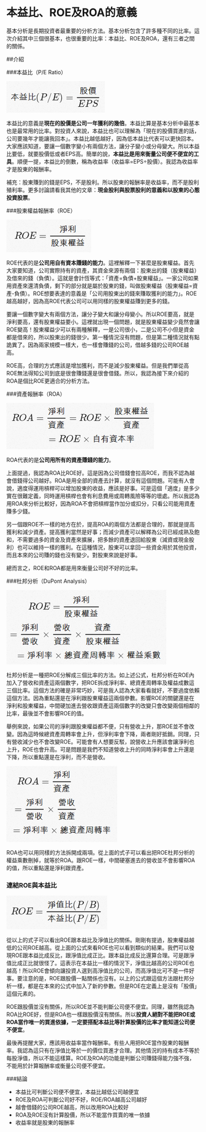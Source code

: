 # 本益比、ROE及ROA的意義
基本分析是長期投資者最重要的分析方法。基本分析包含了許多種不同的比率。這次介紹其中三個很基本，也很重要的比率：本益比、ROE及ROA，還有三者之間的關係。

##介紹

###本益比（P/E Ratio）

![](./images/e69caae591bde5908d.png)

本益比的意義是**現在的股價是公司一年獲利的幾倍**。本益比算是基本分析中最基本也是最常用的比率。對投資人來說，本益比也可以理解為「現在的股價買進的話，公司要幾年才能讓我回本」。本益比越低越好，因為低本益比代表可以更快回本。大家應該知道，要讓一個數字變小有兩個方法，讓分子變小或分母變大。所以本益比要低，就要股價低或者EPS高。簡單的說，**本益比是用來衡量公司便不便宜的工具**。順便一提，本益比的倒數，稱為收益率（收益率=EPS÷股價）。我認為收益率才是股東的報酬率。

補充：股東賺到的錢是EPS，不是股利。所以股東的報酬率是收益率，而不是股利殖利率。更多討論請看我其他的文章：**現金股利與股票股利的意義和以股東的心態投資股票**。

###股東權益報酬率（ROE）

![](./images/e69caae591bde5908d1.png)

ROE代表的是**公司用自有資本賺錢的能力**。這裡解釋一下甚麼是股東權益。首先大家要知道，公司實際持有的資產，其資金來源有兩個：股東出的錢（股東權益）及借來的錢（負債）。這就是會計恆等式：「資產=負債+股東權益」。一家公司如果用資產來還清負債，剩下的部分就是屬於股東的錢，叫做股東權益（股東權益=資產-負債）。ROE想要表達的意義是「公司用股東出的錢來賺取獲利的能力」。ROE越高越好，因為高ROE代表公司可以用同樣的股東權益賺到更多的錢。

要讓一個數字變大有兩個方法，讓分子變大和讓分母變小。所以ROE要高，就是淨利要高，還有股東權益要小。這裡就出現一個問題，就是股東權益變少竟然會讓ROE變高！股東權益少可以有兩種解釋，一是公司很小，二是公司不小但是資金都是借來的，所以股東出的錢很少。第一種情況沒有問題，但是第二種情況就有點詭異了。因為兩家規模一樣大，也一樣會賺錢的公司，借越多錢的公司ROE越高。

ROE高，合理的方式應該是增加獲利，而不是減少股東權益。但是我們單從高ROE無法得知公司到底是很會賺錢還是很會借錢。所以，我認為接下來介紹的ROA是個比ROE更適合的分析方法。

###資產報酬率（ROA）

![](./images/e69caae591bde5908d2.png)

ROA代表的是**公司用所有的資產賺錢的能力**。

上面提過，我認為ROA比ROE好。這是因為公司借錢會拉高ROE，而我不認為越會借錢得公司越好。ROA是用全部的資產去計算，就沒有這個問題。可能有人會說，適度得運用槓桿可以增加股東的收益，應該是好事。可是這個「適度」是多少實在很難定義，同時運用槓桿也會有利息費用或周轉風險等等的壞處。所以我認為用ROA來分析比較好，因為ROA不會把槓桿當作加分或扣分，只看公司能用資產賺多少錢。

另一個跟ROE不一樣的地方在於，提高ROA的兩個方法都是合理的，那就是提高獲利和減少資產。提高獲利當然是好事；而減少資產可以解釋為公司已經成熟及飽和，不需要過多的資金及資產來擴展，把多餘的資產退回給股東（減資或現金股利）也可以維持一樣的獲利。在這種情況，股東可以拿回一些資金用於其他投資，而且本來的公司賺的錢也沒有變少。對股東來說是好事。

總而言之，ROE和ROA都是用來衡量公司好不好的比率。

###杜邦分析（DuPont Analysis）

![](./images/e69caae591bde5908d3.png)

杜邦分析是一種把ROE分解成三個比率的方法。如上述公式，杜邦分析在ROE內加入了營收和資產這兩個數字，把ROE拆成淨利率、總資產周轉率及權益成數這三個比率。這個方法的確是非常巧妙，可是我人認為大家看看就好，不要過度依賴這個方法。因為重點還是在淨利跟股東權益這兩個參數。影響ROE的關鍵還是在淨利和股東權益，中間硬加進去營收跟資產這兩個數字的改變只會改變兩個相鄰的比率，最後並不會影響ROE的值。

舉例來說，如果公司的淨利跟股東權益都不便，只有營收上升，那ROE並不會改變。因為這時候總資產周轉率會上升，但淨利率會下降，兩者剛好抵銷。同理，只有營收減少也不會改變ROE。可能會有人想要反駁，說營收上升應該會讓淨利也上升，ROE也會升高。可是問題是我們不知道營收上升的同時淨利率會上升還是下降，所以重點還是在淨利，而不是營收。

![](./images/e69caae591bde5908d4.png)

ROA也可以用同樣的方法拆開成兩項。從上面的式子可以看出把ROE杜邦分析的權益乘數刪掉，就等於ROA。跟ROE一樣，中間硬塞進去的營收並不會影響ROA的值，所以重點還是淨利跟資產。

### 連結ROE與本益比

![](./images/e69caae591bde5908d5.png)


從以上的式子可以看出ROE跟本益比及淨值比的關係。剛剛有提過，股東權益越低的公司ROE越高。從上面的公式來看ROE也可以看到類似的結果。我們可以發現ROE跟本益比成反比，跟淨值比成正比。跟本益比成反比還算合理。可是跟淨值比成正比就很怪了。這表示在本益比一樣的情況下，淨值比越高的公司ROE也越高！所以ROE會傾向讓投資人選到高淨值比的公司，而高淨值比可不是一件好事。要注意的是，ROE跟股價一點關係也沒有。以上的公式跟這個方法跟杜邦分析一樣，都是在本來的公式中加入了新的參數。但是ROE在定義上是沒有「股價」這個元素的。

ROE跟股價並沒有關係，所以ROE並不能判斷公司便不便宜。同理，雖然我認為ROA比ROE好，但是ROA也一樣跟股價沒有關係。所以**投資人絕對不能把ROE或ROA當作唯一的買進依據，一定要搭配本益比等計算股價的比率才能知道公司便不便宜**。

最後再提醒大家，應該用收益率當作報酬率。有些人用把ROE當作股東的報酬率。我認為這只有在淨值比等於一的價位買進才合理。其他情況的持有成本不等於每股淨值，所以不能這樣算。ROE及ROA的功能是判斷公司賺錢得能力強不強，不能用於計算報酬率或衡量公司便不便宜。

###結論

- 本益比可判斷公司便不便宜，本益比越低公司越便宜
- ROE及ROA可判斷公司好不好，ROE/ROA越高公司越好
- 越會借錢的公司ROE越高，所以改用ROA比較好
- ROA及ROE沒有計算股價，所以不能當作買賣的唯一依據
- 收益率就是股東的報酬率
